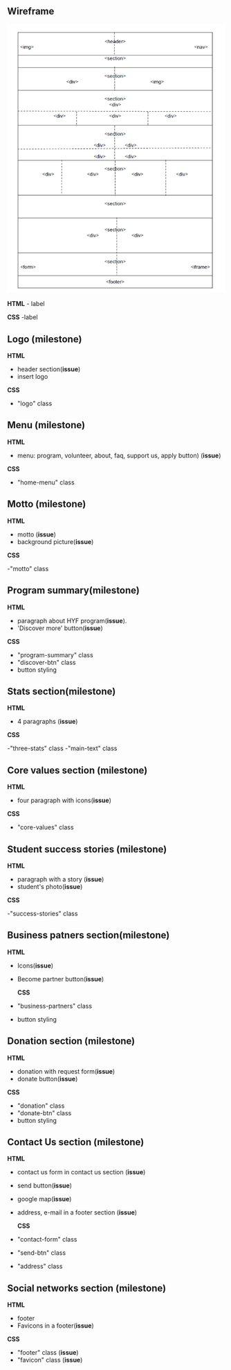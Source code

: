 ## Wireframe

![Wireframe](/images/wireframe.png)

**HTML** - label

**CSS** -label

## Logo (milestone)

**HTML**

- header section(**issue**)
- insert logo

**CSS**

- "logo" class

## Menu (milestone)

**HTML**

- menu: program, volunteer, about, faq, support us, apply button) (**issue**)

**CSS**

- "home-menu" class

## Motto (milestone)

**HTML**

- motto (**issue**)
- background picture(**issue**)

**CSS**

-"motto" class

## Program summary(milestone)

**HTML**

- paragraph about HYF program(**issue**).
- 'Discover more' button(**issue**)

**CSS**

- "program-summary" class
- "discover-btn" class
- button styling

## Stats section(milestone)

**HTML**

- 4 paragraphs (**issue**)

**CSS**

-"three-stats" class
-"main-text" class

## Core values section (milestone)

**HTML**

- four paragraph with icons(**issue**)

**CSS**

- "core-values" class

## Student success stories (milestone)

**HTML**

- paragraph with a story (**issue**)
- student's photo(**issue**)

**CSS**

-"success-stories" class

## Business patners section(milestone)

**HTML**

- Icons(**issue**)
- Become partner button(**issue**)

  **CSS**

- "business-partners" class

- button styling

## Donation section (milestone)

**HTML**

- donation with request form(**issue**)
- donate button(**issue**)

**CSS**

- "donation" class
- "donate-btn" class
- button styling

## Contact Us section (milestone)

**HTML**

- contact us form in contact us section (**issue**)
- send button(**issue**)
- google map(**issue**)
- address, e-mail in a footer section (**issue**)

  **CSS**

- "contact-form" class
- "send-btn" class
- "address" class

## Social networks section (milestone)

**HTML**

- footer
- Favicons in a footer(**issue**)

**CSS**

- "footer" class (**issue**)
- "favicon" class (**issue**)
